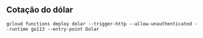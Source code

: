 ## Cotação do dólar

```shell script
gcloud functions deploy dolar --trigger-http --allow-unauthenticated --runtime go113 --entry-point Dolar
```
